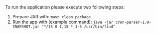 To run the application please execute two following steps: 
1. Prepare JAR with:
   `mavn clean package`
2. Run the app with (example command):
   `java -jar cron-parser-1.0-SNAPSHOT.jar "*/15 0 1,15 * 1-5 /usr/bin/find"`